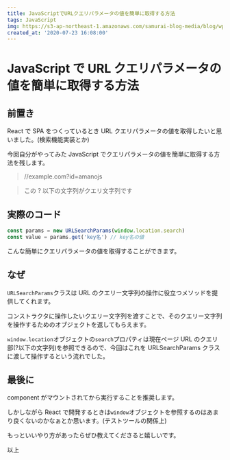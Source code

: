 ```yaml
---
title: JavaScriptでURLクエリパラメータの値を簡単に取得する方法
tags: JavaScript
img: https://s3-ap-northeast-1.amazonaws.com/samurai-blog-media/blog/wp-content/uploads/2019/03/javascript-810x460.jpg
created_at: '2020-07-23 16:08:00'
---
```


# JavaScript で URL クエリパラメータの値を簡単に取得する方法

## 前置き

React で SPA をつくっているとき URL クエリパラメータの値を取得したいと思いました。(検索機能実装とか)

今回自分がやってみた JavaScript でクエリパラメータの値を簡単に取得する方法を残します。

> //example.com?id=amanojs

> この ? 以下の文字列がクエリ文字列です

## 実際のコード

```javascript
const params = new URLSearchParams(window.location.search)
const value = params.get('key名') // key名の値
```

こんな簡単にクエリパラメータの値を取得することができます。

## なぜ

`URLSearchParams`クラスは URL のクエリー文字列の操作に役立つメソッドを提供してくれます。

コンストラクタに操作したいクエリー文字列を渡すことで、そのクエリー文字列を操作するためのオブジェクトを返してもらえます。

`window.location`オブジェクトの`search`プロパティは現在ページ URL のクエリ部(?以下の文字列)を参照できるので、今回はこれを URLSearchParams クラスに渡して操作するという流れでした。

## 最後に

component がマウントされてから実行することを推奨します。

しかしながら React で開発するときは`window`オブジェクトを参照するのはあまり良くないのかなぁとか思います。(テストツールの関係上)

もっといいやり方があったらぜひ教えてくださると嬉しいです。

以上
